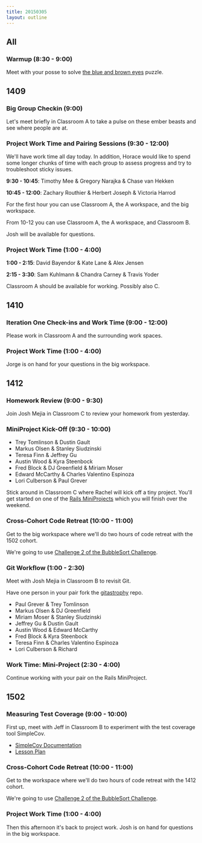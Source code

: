 ```yaml
---
title: 20150305
layout: outline
---
```


## All

### Warmup (8:30 - 9:00)

Meet with your posse to solve [the blue and brown eyes](https://xkcd.com/blue_eyes.html) puzzle.

## 1409

### Big Group Checkin (9:00)

Let's meet briefly in Classroom A to take a pulse on these ember beasts and see where people are at.

### Project Work Time and Pairing Sessions (9:30 - 12:00)

We'll have work time all day today. In addition, Horace would like to spend some longer chunks of time with each group to assess progress and try to troubleshoot sticky issues.

__9:30 - 10:45__: Timothy Mee & Gregory Narajka & Chase van Hekken

__10:45 - 12:00__: Zachary Routhier & Herbert Joseph & Victoria Harrod

For the first hour you can use Classroom A, the A workspace, and the big workspace.

From 10-12 you can use Classroom A, the A workspace, and Classroom B.

Josh will be available for questions.

### Project Work Time (1:00 - 4:00)

__1:00 - 2:15__: David Bayendor & Kate Lane & Alex Jensen

__2:15 - 3:30__: Sam Kuhlmann & Chandra Carney & Travis Yoder

Classroom A should be available for working. Possibly also C.

## 1410

### Iteration One Check-ins and Work Time (9:00 - 12:00)

Please work in Classroom A and the surrounding work spaces.

### Project Work Time (1:00 - 4:00)

Jorge is on hand for your questions in the big workspace.

## 1412

### Homework Review (9:00 - 9:30)

Join Josh Mejia in Classroom C to review your homework from yesterday.

### MiniProject Kick-Off (9:30 - 10:00)

* Trey Tomlinson & Dustin Gault
* Markus Olsen & Stanley Siudzinski
* Teresa Finn & Jeffrey Gu 
* Austin Wood & Kyra Steenbock
* Fred Block & DJ Greenfield & Miriam Moser
* Edward McCarthy & Charles Valentino Espinoza
* Lori Culberson & Paul Grever

Stick around in Classroom C where Rachel will kick off a tiny project. You'll get started on one of the [Rails MiniProjects](https://github.com/turingschool/challenges/blob/master/rails-mini-project.markdown) which you will finish over the weekend.

### Cross-Cohort Code Retreat (10:00 - 11:00)

Get to the big workspace where we'll do two hours of code retreat with the 1502 cohort.

We're going to use [Challenge 2 of the BubbleSort Challenge](https://github.com/turingschool/challenges/blob/master/bubble_sort.markdown).

### Git Workflow (1:00 - 2:30)

Meet with Josh Mejia in Classroom B to revisit Git.

Have one person in your pair fork the [gitastrophy](https://github.com/turingschool-examples/gitastrophy) repo.

* Paul Grever & Trey Tomlinson
* Markus Olsen & DJ Greenfield
* Miriam Moser & Stanley Siudzinski
* Jeffrey Gu & Dustin Gault
* Austin Wood & Edward McCarthy
* Fred Block & Kyra Steenbock
* Teresa Finn & Charles Valentino Espinoza
* Lori Culberson & Richard

### Work Time: Mini-Project (2:30 - 4:00)

Continue working with your pair on the Rails MiniProject.

## 1502

### Measuring Test Coverage (9:00 - 10:00)

First up, meet with Jeff in Classroom B to experiment with the test coverage tool
SimpleCov.

* [SimpleCov Documentation](https://github.com/colszowka/simplecov)
* [Lesson Plan](https://github.com/turingschool/lesson_plans/blob/master/ruby_01-object_oriented_programming_with_ruby/measuring_improving_test_coverage.markdown)

### Cross-Cohort Code Retreat (10:00 - 11:00)

Get to the workspace where we'll do two hours of code retreat with the 1412 cohort.

We're going to use [Challenge 2 of the BubbleSort Challenge](https://github.com/turingschool/challenges/blob/master/bubble_sort.markdown).

### Project Work Time (1:00 - 4:00)

Then this afternoon it's back to project work. Josh is on hand for questions in the big workspace.
